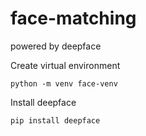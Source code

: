 # face-matching
powered by deepface


Create virtual environment
```
python -m venv face-venv
```

Install deepface
```
pip install deepface
```
